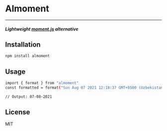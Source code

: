 # Almoment

 ---

##### Lightweight [moment.js](https://www.npmjs.com/package/moment)  alternative





## Installation

```sh
npm install almoment
```
## Usage

```sh
import { format } from "almoment"
const formatted = format("Sun Aug 07 2021 12:18:37 GMT+0500 (Uzbekistan Standard Time)", "DD-MM-YYYY")

// Output: 07-08-2021
```



## License

MIT


